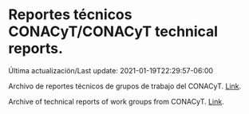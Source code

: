 # Reportes técnicos CONACyT/CONACyT technical reports.

Última actualización/Last update: 2021-01-19T22:29:57-06:00

Archivo de reportes técnicos de grupos de trabajo del CONACyT. [Link](https://coronavirus.conacyt.mx/productos/index.html).

Archive of technical reports of work groups from CONACyT. [Link](https://coronavirus.conacyt.mx/productos/index.html).
